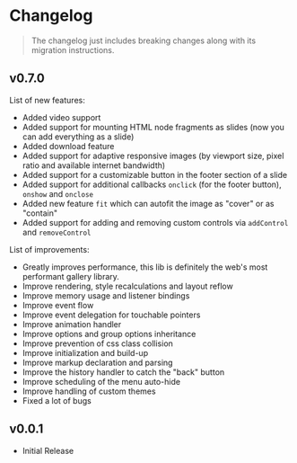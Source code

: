 # Changelog

> The changelog just includes breaking changes along with its migration instructions.

## v0.7.0

<!--This version includes tons of fixes, new features and improvements which was collected over the last two years.-->

List of new features:

- Added video support
- Added support for mounting HTML node fragments as slides (now you can add everything as a slide)
- Added download feature
- Added support for adaptive responsive images (by viewport size, pixel ratio and available internet bandwidth)
- Added support for a customizable button in the footer section of a slide
- Added support for additional callbacks `onclick` (for the footer button), `onshow` and `onclose`
- Added new feature `fit` which can autofit the image as "cover" or as "contain"
- Added support for adding and removing custom controls via `addControl` and `removeControl`

List of improvements:

- Greatly improves performance, this lib is definitely the web's most performant gallery library.
- Improve rendering, style recalculations and layout reflow
- Improve memory usage and listener bindings
- Improve event flow
- Improve event delegation for touchable pointers
- Improve animation handler
- Improve options and group options inheritance
- Improve prevention of css class collision
- Improve initialization and build-up
- Improve markup declaration and parsing
- Improve the history handler to catch the "back" button
- Improve scheduling of the menu auto-hide
- Improve handling of custom themes
- Fixed a lot of bugs

## v0.0.1

- Initial Release
